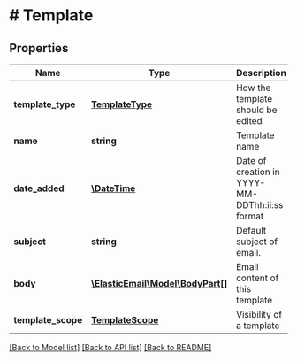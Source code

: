 # # Template

## Properties

Name | Type | Description | Notes
------------ | ------------- | ------------- | -------------
**template_type** | [**TemplateType**](TemplateType.md) | How the template should be edited | [optional]
**name** | **string** | Template name | [optional]
**date_added** | [**\DateTime**](\DateTime.md) | Date of creation in YYYY-MM-DDThh:ii:ss format | [optional]
**subject** | **string** | Default subject of email. | [optional]
**body** | [**\ElasticEmail\Model\BodyPart[]**](BodyPart.md) | Email content of this template | [optional]
**template_scope** | [**TemplateScope**](TemplateScope.md) | Visibility of a template | [optional]

[[Back to Model list]](../../README.md#models) [[Back to API list]](../../README.md#endpoints) [[Back to README]](../../README.md)
